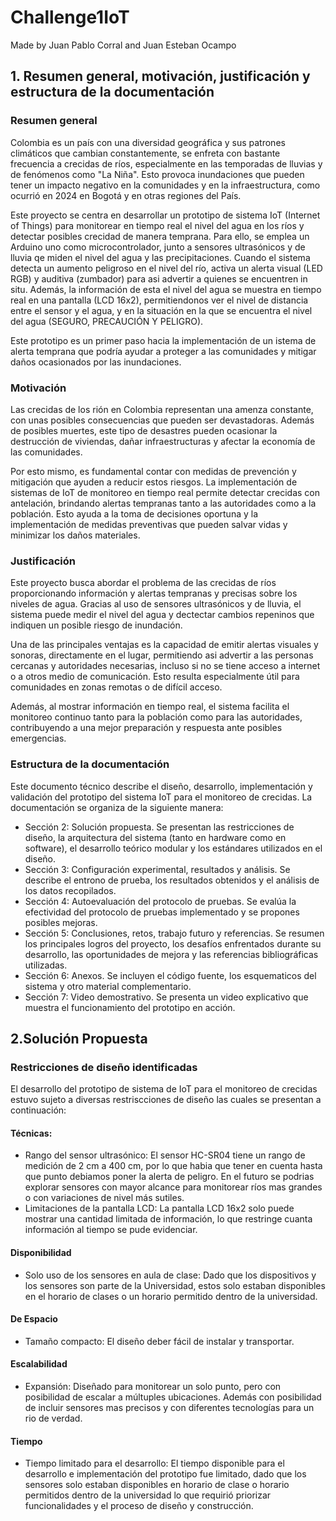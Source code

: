 # Challenge1IoT
Made by Juan Pablo Corral and Juan Esteban Ocampo
## 1. Resumen general, motivación, justificación y estructura de la documentación
### Resumen general
Colombia es un país con una diversidad geográfica y sus patrones climáticos que cambian constantemente, se enfreta con bastante frecuencia a crecidas de ríos, especialmente en las temporadas de lluvias y de fenómenos como "La Niña". Esto provoca inundaciones que pueden tener un impacto negativo en la comunidades y en la infraestructura, como ocurrió en 2024 en Bogotá y en otras regiones del País.

Este proyecto se centra en desarrollar un prototipo de sistema IoT (Internet of Things) para monitorear en tiempo real el nivel del agua en los ríos y detectar posibles crecidad de manera temprana. Para ello, se emplea un Arduino uno como microcontrolador, junto a sensores ultrasónicos y de lluvia qe miden el nivel del agua y las precipitaciones. Cuando el sistema detecta un aumento peligroso en el nivel del río, activa un alerta visual (LED RGB) y auditiva (zumbador) para asi advertir a quienes se encuentren in situ. Además, la información de esta el nivel del agua se muestra en tiempo real en una pantalla (LCD 16x2), permitiendonos ver el nivel de distancia entre el sensor y el agua, y en la situación en la que se encuentra el nivel del agua (SEGURO, PRECAUCIÓN Y PELIGRO).

Este prototipo es un primer paso hacia la implementación de un istema de alerta temprana que podría ayudar a proteger a las comunidades y mitigar daños ocasionados por las inundaciones.

### Motivación
Las crecidas de los rión en Colombia representan una amenza constante, con unas posibles consecuencias que pueden ser devastadoras. Además de posibles muertes, este tipo de desastres pueden ocasionar la destrucción de viviendas, dañar infraestructuras y afectar la economía de las comunidades.

Por esto mismo, es fundamental contar con medidas de prevención y mitigación que ayuden a reducir estos riesgos. La implementación de sistemas de IoT de monitoreo en tiempo real permite detectar crecidas con antelación, brindando alertas tempranas tanto a las autoridades como a la población. Esto ayuda a la toma de decisiones oportuna y la implementación de medidas preventivas que pueden salvar vidas y minimizar los daños materiales.

### Justificación

Este proyecto busca abordar el problema de las crecidas de ríos proporcionando información y alertas tempranas y precisas sobre los niveles de agua. Gracias al uso de sensores ultrasónicos y de lluvia, el sistema puede medir el nivel del agua y dectectar cambios repeninos que indiquen un posible riesgo de inundación.

Una de las principales ventajas es la capacidad de emitir alertas visuales y sonoras, directamente en el lugar, permitiendo asi advertir a las personas cercanas y autoridades necesarias, incluso si no se tiene acceso a internet o a otros medio de comunicación. Esto resulta especialmente útil para comunidades en zonas remotas o de difícil acceso.

Además, al mostrar información en tiempo real, el sistema facilita el monitoreo continuo tanto para la población como para las autoridades, contribuyendo a una mejor preparación y respuesta ante posibles emergencias.

### Estructura de la documentación
Este documento técnico describe el diseño, desarrollo, implementación y validación del prototipo del sistema IoT para el monitoreo de crecidas. La documentación se organiza de la siguiente manera:

*    Sección 2: Solución propuesta. Se presentan las restricciones de diseño, la arquitectura del sistema (tanto en hardware como en software), el desarrollo teórico modular y los estándares utilizados en el diseño.
*    Sección 3: Configuración experimental, resultados y análisis. Se describe el entrono de prueba, los resultados obtenidos y el análisis de los datos recopilados.
*    Sección 4: Autoevaluación del protocolo de pruebas. Se evalúa la efectividad del protocolo de pruebas implementado y se propones posibles mejoras.
*    Sección 5: Conclusiones, retos, trabajo futuro y referencias. Se resumen los principales logros del proyecto, los desafíos enfrentados durante su desarrollo, las oportunidades de mejora y las referencias bibliográficas utilizadas.
*    Sección 6: Anexos. Se incluyen el código fuente, los esquematicos del sistema y otro material complementario.
*    Sección 7: Video demostrativo. Se presenta un video explicativo que muestra el funcionamiento del prototipo en acción.


## 2.Solución Propuesta
### Restricciones de diseño identificadas
El desarrollo del prototipo de sistema de IoT para el monitoreo de crecidas estuvo sujeto a diversas restriscciones de
diseño las cuales se presentan a continuación:

#### Técnicas:

*    Rango del sensor ultrasónico: El sensor HC-SR04 tiene un rango de medición de 2 cm a 400 cm, por lo
que habia que tener en cuenta hasta que punto debiamos poner la alerta de peligro. En el futuro se podrias explorar
sensores con mayor alcance para monitorear ríos mas grandes o con variaciones de nivel más sutiles.
*    Limitaciones de la pantalla LCD: La pantalla LCD 16x2 solo puede mostrar una cantidad limitada de información,
lo que restringe cuanta información al tiempo se pude evidenciar.

#### Disponibilidad
*    Solo uso de los sensores en aula de clase: Dado que los dispositivos y los sensores son parte de la Universidad,
estos solo estaban disponibles en el horario de clases o un horario permitido dentro de la universidad.

#### De Espacio

*    Tamaño compacto: El diseño deber fácil de instalar y transportar.

#### Escalabilidad

*    Expansión: Diseñado para monitorear un solo punto, pero con posibilidad de escalar a múltuples ubicaciones. Además
con posibilidad de incluir sensores mas precisos y con diferentes tecnologías para un rio de verdad.

#### Tiempo
*    Tiempo limitado para el desarrollo: El tiempo disponible para el desarrollo e implementación del prototipo fue
limitado, dado que los sensores solo estaban disponibles en horario de clase o horario permitidos dentro de la universidad
lo que requirió priorizar funcionalidades y el proceso de diseño y construcción.

